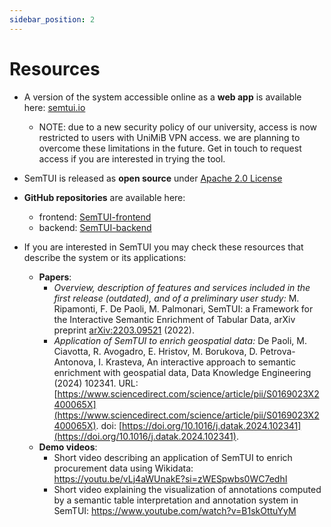 ```yaml
---
sidebar_position: 2
---
```


# Resources

- A version of the system accessible online as a **web app** is available here: [semtui.io](http://vm.chronos.disco.unimib.it:3000/)
  - NOTE: due to a new security policy of our university, access is now restricted to users with UniMiB VPN access. we are planning to overcome these limitations in the future. Get in touch to request access if you are interested in trying the tool.

- SemTUI is released as **open source** under [Apache 2.0 License](https://www.apache.org/licenses/LICENSE-2.0)  

- **GitHub repositories** are available here:
  - frontend: [SemTUI-frontend](https://github.com/I2Tunimib/I2T-frontend)
  - backend: [SemTUI-backend](https://github.com/I2Tunimib/I2T-backend) 

- If you are interested in SemTUI you may check these resources that describe the system or its applications: 
  - **Papers**:
    - _Overview, description of features and services included in the first release (outdated), and of a preliminary user study:_ M. Ripamonti, F. De Paoli, M. Palmonari, SemTUI: a Framework for the Interactive Semantic Enrichment of Tabular Data, arXiv preprint [arXiv:2203.09521](https://arxiv.org/abs/2203.09521) (2022).
    - _Application of SemTUI to enrich geospatial data:_ De Paoli, M. Ciavotta, R. Avogadro, E. Hristov, M. Borukova, D. Petrova- Antonova, I. Krasteva, An interactive approach to semantic enrichment with geospatial data, Data Knowledge Engineering (2024) 102341. URL: [https://www.sciencedirect.com/science/article/pii/S0169023X2400065X](https://www.sciencedirect.com/science/article/pii/S0169023X2400065X). doi: [https://doi.org/10.1016/j.datak.2024.102341](https://doi.org/10.1016/j.datak.2024.102341).
  - **Demo videos**:
    - Short video describing an application of SemTUI to enrich procurement data using Wikidata: https://youtu.be/vLj4aWUnakE?si=zWESpwbs0WC7edhI
    - Short video explaining the visualization of annotations computed by a semantic table interpretation and annotation system in SemTUI: https://www.youtube.com/watch?v=B1skOttuYyM       
